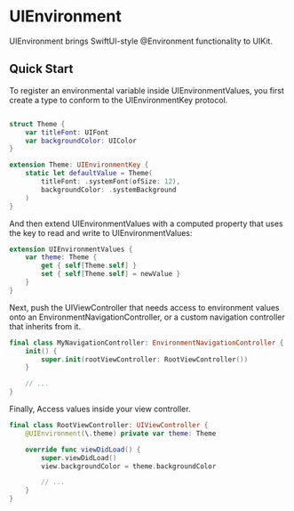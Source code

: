 # UIEnvironment
 
UIEnvironment brings SwiftUI-style @Environment functionality to UIKit.

## Quick Start
To register an environmental variable inside UIEnvironmentValues, you first create a type to conform to the UIEnvironmentKey protocol.
```swift

struct Theme {
    var titleFont: UIFont
    var backgroundColor: UIColor
}

extension Theme: UIEnvironmentKey {
    static let defaultValue = Theme(
        titleFont: .systemFont(ofSize: 12),
        backgroundColor: .systemBackground
    )
}
```

And then extend UIEnvironmentValues with a computed property that uses the key to read and write to UIEnvironmentValues:
```swift
extension UIEnvironmentValues {
    var theme: Theme {
        get { self[Theme.self] }
        set { self[Theme.self] = newValue }
    }
}
```

Next, push the UIViewController that needs access to environment values onto an EnvironmentNavigationController, or a custom navigation controller that inherits from it.
```swift
final class MyNavigationController: EnvironmentNavigationController {
    init() {
        super.init(rootViewController: RootViewController())
    }

    // ...
}
```
Finally, Access values inside your view controller.
```swift
final class RootViewController: UIViewController {
    @UIEnvironment(\.theme) private var theme: Theme

    override func viewDidLoad() {
        super.viewDidLoad()
        view.backgroundColor = theme.backgroundColor

        // ...
    }
}
```
